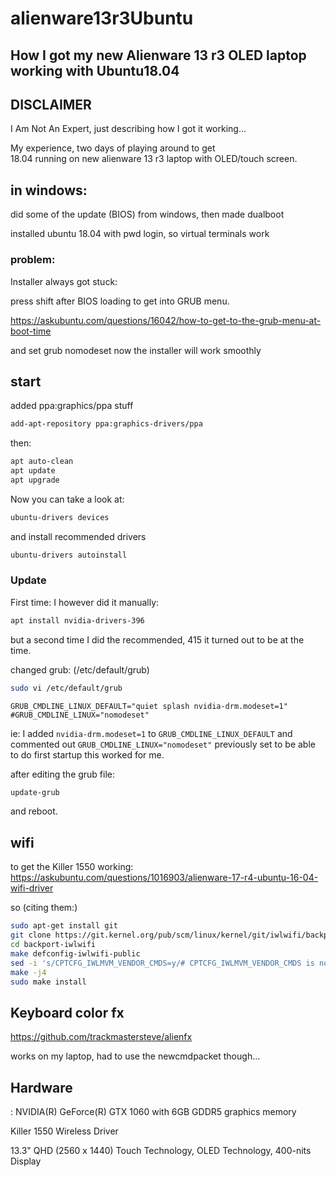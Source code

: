 # alienware13r3Ubuntu
## How I got my new Alienware 13 r3 OLED laptop working with Ubuntu18.04

## DISCLAIMER
I Am Not An Expert, just describing how I got it working...

 My experience, two days of playing around to get  
18.04 running on new alienware 13 r3 laptop with OLED/touch screen.

## in windows:
did some of the update (BIOS) from windows, then made dualboot

installed ubuntu 18.04 with  pwd login, so virtual terminals work

### problem:
Installer always got stuck:

press shift after BIOS loading to get into GRUB menu.

https://askubuntu.com/questions/16042/how-to-get-to-the-grub-menu-at-boot-time

and set grub nomodeset
now the installer will work smoothly


## start

added ppa:graphics/ppa stuff

```bash
add-apt-repository ppa:graphics-drivers/ppa
```

then:
```bash
apt auto-clean
apt update
apt upgrade
```
Now you can take a look at:

```bash
ubuntu-drivers devices
```

and install recommended drivers

```bash
ubuntu-drivers autoinstall
```
### Update
First time:
I however did it manually:

```bash
apt install nvidia-drivers-396
```

but a second time I did the recommended, 415
it turned out to be at the time.


changed grub: (/etc/default/grub)

```bash
sudo vi /etc/default/grub
```

```
GRUB_CMDLINE_LINUX_DEFAULT="quiet splash nvidia-drm.modeset=1"
#GRUB_CMDLINE_LINUX="nomodeset"
```
ie: I added ```nvidia-drm.modeset=1``` to ```GRUB_CMDLINE_LINUX_DEFAULT``` and
commented out ```GRUB_CMDLINE_LINUX="nomodeset"``` previously set to be able to do first startup
this worked for me.

after editing the grub file:

```bash
update-grub
```
and reboot.

## wifi

to get the Killer 1550 working:
https://askubuntu.com/questions/1016903/alienware-17-r4-ubuntu-16-04-wifi-driver

so (citing them:)

```bash
sudo apt-get install git
git clone https://git.kernel.org/pub/scm/linux/kernel/git/iwlwifi/backport-iwlwifi.git
cd backport-iwlwifi
make defconfig-iwlwifi-public
sed -i 's/CPTCFG_IWLMVM_VENDOR_CMDS=y/# CPTCFG_IWLMVM_VENDOR_CMDS is not set/' .config
make -j4
sudo make install
```
## Keyboard color fx

https://github.com/trackmastersteve/alienfx

works on my laptop, had to use the newcmdpacket though...

## Hardware
: NVIDIA(R) GeForce(R) GTX 1060 with 6GB GDDR5 graphics memory

Killer 1550 Wireless Driver

13.3" QHD (2560 x 1440) Touch Technology, OLED Technology, 400-nits Display
